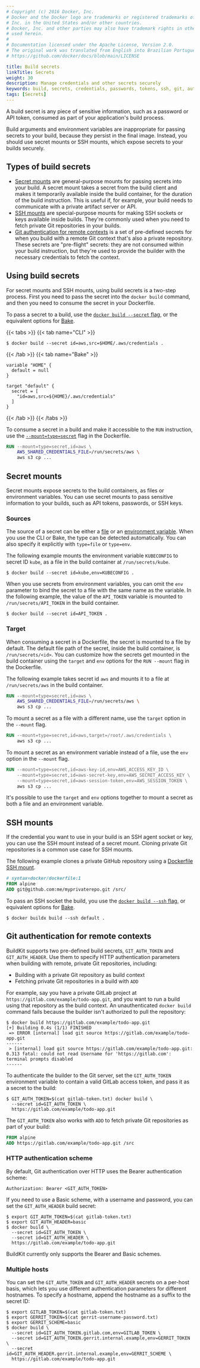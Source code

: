 ```yaml
---
# Copyright (c) 2016 Docker, Inc.
# Docker and the Docker logo are trademarks or registered trademarks of Docker,
# Inc. in the United States and/or other countries.
# Docker, Inc. and other parties may also have trademark rights in other terms
# used herein.
#
# Documentation licensed under the Apache License, Version 2.0.
# The original work was translated from English into Brazilian Portuguese.
# https://github.com/docker/docs/blob/main/LICENSE

title: Build secrets
linkTitle: Secrets
weight: 30
description: Manage credentials and other secrets securely
keywords: build, secrets, credentials, passwords, tokens, ssh, git, auth, http
tags: [Secrets]
---
```

A build secret is any piece of sensitive information, such as a password or API
token, consumed as part of your application's build process.

Build arguments and environment variables are inappropriate for passing secrets
to your build, because they persist in the final image. Instead, you should use
secret mounts or SSH mounts, which expose secrets to your builds securely.

## Types of build secrets

- [Secret mounts](#secret-mounts) are general-purpose mounts for passing
  secrets into your build. A secret mount takes a secret from the build client
  and makes it temporarily available inside the build container, for the
  duration of the build instruction. This is useful if, for example, your build
  needs to communicate with a private artifact server or API.
- [SSH mounts](#ssh-mounts) are special-purpose mounts for making SSH sockets
  or keys available inside builds. They're commonly used when you need to fetch
  private Git repositories in your builds.
- [Git authentication for remote contexts](#git-authentication-for-remote-contexts)
  is a set of pre-defined secrets for when you build with a remote Git context
  that's also a private repository. These secrets are "pre-flight" secrets:
  they are not consumed within your build instruction, but they're used to
  provide the builder with the necessary credentials to fetch the context.

## Using build secrets

For secret mounts and SSH mounts, using build secrets is a two-step process.
First you need to pass the secret into the `docker build` command, and then you
need to consume the secret in your Dockerfile.

To pass a secret to a build, use the [`docker build --secret`
flag](/reference/cli/docker/buildx/build.md#secret), or the
equivalent options for [Bake](../bake/reference.md#targetsecret).

{{< tabs >}}
{{< tab name="CLI" >}}

```console
$ docker build --secret id=aws,src=$HOME/.aws/credentials .
```

{{< /tab >}}
{{< tab name="Bake" >}}

```hcl
variable "HOME" {
  default = null
}

target "default" {
  secret = [
    "id=aws,src=${HOME}/.aws/credentials"
  ]
}
```

{{< /tab >}}
{{< /tabs >}}

To consume a secret in a build and make it accessible to the `RUN` instruction,
use the [`--mount=type=secret`](/reference/dockerfile.md#run---mounttypesecret)
flag in the Dockerfile.

```dockerfile
RUN --mount=type=secret,id=aws \
    AWS_SHARED_CREDENTIALS_FILE=/run/secrets/aws \
    aws s3 cp ...
```

## Secret mounts

Secret mounts expose secrets to the build containers, as files or environment
variables. You can use secret mounts to pass sensitive information to your
builds, such as API tokens, passwords, or SSH keys.

### Sources

The source of a secret can be either a
[file](/reference/cli/docker/buildx/build.md#file) or an
[environment variable](/reference/cli/docker/buildx/build.md#env).
When you use the CLI or Bake, the type can be detected automatically. You can
also specify it explicitly with `type=file` or `type=env`.

The following example mounts the environment variable `KUBECONFIG` to secret ID `kube`,
as a file in the build container at `/run/secrets/kube`.

```console
$ docker build --secret id=kube,env=KUBECONFIG .
```

When you use secrets from environment variables, you can omit the `env` parameter
to bind the secret to a file with the same name as the variable.
In the following example, the value of the `API_TOKEN` variable
is mounted to `/run/secrets/API_TOKEN` in the build container.

```console
$ docker build --secret id=API_TOKEN .
```

### Target

When consuming a secret in a Dockerfile, the secret is mounted to a file by
default. The default file path of the secret, inside the build container, is
`/run/secrets/<id>`. You can customize how the secrets get mounted in the build
container using the `target` and `env` options for the `RUN --mount` flag in
the Dockerfile.

The following example takes secret id `aws` and mounts it to a file at
`/run/secrets/aws` in the build container.

```dockerfile
RUN --mount=type=secret,id=aws \
    AWS_SHARED_CREDENTIALS_FILE=/run/secrets/aws \
    aws s3 cp ...
```

To mount a secret as a file with a different name, use the `target` option in
the `--mount` flag.

```dockerfile
RUN --mount=type=secret,id=aws,target=/root/.aws/credentials \
    aws s3 cp ...
```

To mount a secret as an environment variable instead of a file, use the
`env` option in the `--mount` flag.

```dockerfile
RUN --mount=type=secret,id=aws-key-id,env=AWS_ACCESS_KEY_ID \
    --mount=type=secret,id=aws-secret-key,env=AWS_SECRET_ACCESS_KEY \
    --mount=type=secret,id=aws-session-token,env=AWS_SESSION_TOKEN \
    aws s3 cp ...
```

It's possible to use the `target` and `env` options together to mount a secret
as both a file and an environment variable.

## SSH mounts

If the credential you want to use in your build is an SSH agent socket or key,
you can use the SSH mount instead of a secret mount. Cloning private Git
repositories is a common use case for SSH mounts.

The following example clones a private GitHub repository using a [Dockerfile
SSH mount](/reference/dockerfile.md#run---mounttypessh).

```dockerfile
# syntax=docker/dockerfile:1
FROM alpine
ADD git@github.com:me/myprivaterepo.git /src/
```

To pass an SSH socket the build, you use the [`docker build --ssh`
flag](/reference/cli/docker/buildx/build.md#ssh), or equivalent
options for [Bake](../bake/reference.md#targetssh).

```console
$ docker buildx build --ssh default .
```

## Git authentication for remote contexts

BuildKit supports two pre-defined build secrets, `GIT_AUTH_TOKEN` and
`GIT_AUTH_HEADER`. Use them to specify HTTP authentication parameters when
building with remote, private Git repositories, including:

- Building with a private Git repository as build context
- Fetching private Git repositories in a build with `ADD`

For example, say you have a private GitLab project at
`https://gitlab.com/example/todo-app.git`, and you want to run a build using
that repository as the build context. An unauthenticated `docker build` command
fails because the builder isn't authorized to pull the repository:

```console
$ docker build https://gitlab.com/example/todo-app.git
[+] Building 0.4s (1/1) FINISHED
 => ERROR [internal] load git source https://gitlab.com/example/todo-app.git
------
 > [internal] load git source https://gitlab.com/example/todo-app.git:
0.313 fatal: could not read Username for 'https://gitlab.com': terminal prompts disabled
------
```

To authenticate the builder to the Git server, set the `GIT_AUTH_TOKEN`
environment variable to contain a valid GitLab access token, and pass it as a
secret to the build:

```console
$ GIT_AUTH_TOKEN=$(cat gitlab-token.txt) docker build \
  --secret id=GIT_AUTH_TOKEN \
  https://gitlab.com/example/todo-app.git
```

The `GIT_AUTH_TOKEN` also works with `ADD` to fetch private Git repositories as
part of your build:

```dockerfile
FROM alpine
ADD https://gitlab.com/example/todo-app.git /src
```

### HTTP authentication scheme

By default, Git authentication over HTTP uses the Bearer authentication scheme:

```http
Authorization: Bearer <GIT_AUTH_TOKEN>
```

If you need to use a Basic scheme, with a username and password, you can set
the `GIT_AUTH_HEADER` build secret:

```console
$ export GIT_AUTH_TOKEN=$(cat gitlab-token.txt)
$ export GIT_AUTH_HEADER=basic
$ docker build \
  --secret id=GIT_AUTH_TOKEN \
  --secret id=GIT_AUTH_HEADER \
  https://gitlab.com/example/todo-app.git
```

BuildKit currently only supports the Bearer and Basic schemes.

### Multiple hosts

You can set the `GIT_AUTH_TOKEN` and `GIT_AUTH_HEADER` secrets on a per-host
basis, which lets you use different authentication parameters for different
hostnames. To specify a hostname, append the hostname as a suffix to the secret
ID:

```console
$ export GITLAB_TOKEN=$(cat gitlab-token.txt)
$ export GERRIT_TOKEN=$(cat gerrit-username-password.txt)
$ export GERRIT_SCHEME=basic
$ docker build \
  --secret id=GIT_AUTH_TOKEN.gitlab.com,env=GITLAB_TOKEN \
  --secret id=GIT_AUTH_TOKEN.gerrit.internal.example,env=GERRIT_TOKEN \
  --secret id=GIT_AUTH_HEADER.gerrit.internal.example,env=GERRIT_SCHEME \
  https://gitlab.com/example/todo-app.git
```
